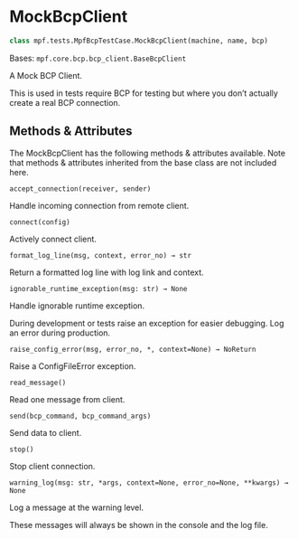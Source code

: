 
# MockBcpClient

``` python
class mpf.tests.MpfBcpTestCase.MockBcpClient(machine, name, bcp)
```

Bases: `mpf.core.bcp.bcp_client.BaseBcpClient`

A Mock BCP Client.

This is used in tests require BCP for testing but where you don’t actually create a real BCP connection.

## Methods & Attributes

The MockBcpClient has the following methods & attributes available. Note that methods & attributes inherited from the base class are not included here.

`accept_connection(receiver, sender)`

Handle incoming connection from remote client.

`connect(config)`

Actively connect client.

`format_log_line(msg, context, error_no) → str`

Return a formatted log line with log link and context.

`ignorable_runtime_exception(msg: str) → None`

Handle ignorable runtime exception.

During development or tests raise an exception for easier debugging. Log an error during production.

`raise_config_error(msg, error_no, *, context=None) → NoReturn`

Raise a ConfigFileError exception.

`read_message()`

Read one message from client.

`send(bcp_command, bcp_command_args)`

Send data to client.

`stop()`

Stop client connection.

`warning_log(msg: str, *args, context=None, error_no=None, **kwargs) → None`

Log a message at the warning level.

These messages will always be shown in the console and the log file.

